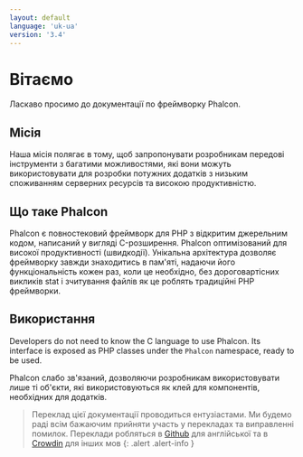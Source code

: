 ```yaml
---
layout: default
language: 'uk-ua'
version: '3.4'
---
```


# Вітаємо

Ласкаво просимо до документації по фреймворку Phalcon.

## Місія

Наша місія полягає в тому, щоб запропонувати розробникам передові інструменти з багатими можливостями, які вони можуть використовувати для розробки потужних додатків з низьким споживанням серверних ресурсів та високою продуктивністю.

## Що таке Phalcon

Phalcon є повностековий фреймворк для PHP з відкритим джерельним кодом, написаний у вигляді C-розширення. Phalcon оптимізований для високої продуктивності (швидкодії). Унікальна архітектура дозволяє фреймворку завжди знаходитись в пам'яті, надаючи його функціональність кожен раз, коли це необхідно, без дороговартісних викликів stat і зчитування файлів як це роблять традиційні PHP фреймворки.

## Використання

Developers do not need to know the C language to use Phalcon. Its interface is exposed as PHP classes under the `Phalcon` namespace, ready to be used.

Phalcon слабо зв'язаний, дозволяючи розробникам використовувати лише ті об'єкти, які використовуються як клей для компонентів, необхідних для додатків.

> Переклад цієї документації проводиться ентузіастами. Ми будемо раді всім бажаючим прийняти участь у перекладах та виправленні помилок. Переклади робляться в <a href="https://github.com/phalcon/docs">Github</a> для англійської та в <a href="https://crowdin.com/project/phalcon-documentation">Crowdin</a> для інших мов
{: .alert .alert-info }
